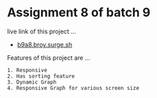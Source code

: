 # Assignment 8 of batch 9

live link of this project ...
- [b9a8.broy.surge.sh](http://b9a8.broy.surge.sh)

Features of this project are ...

    1. Responsive
    2. Has sorting feature
    3. Dynamic Graph
    4. Responsive Graph for various screen size
